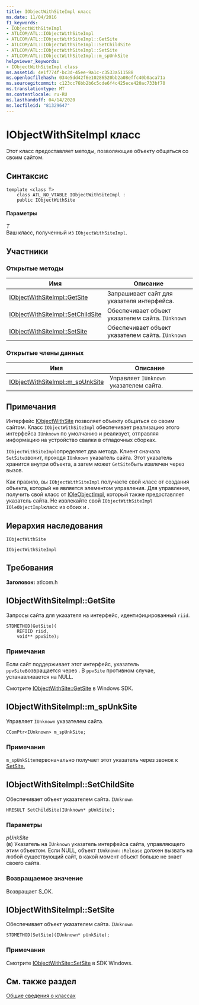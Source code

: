 ```yaml
---
title: IObjectWithSiteImpl класс
ms.date: 11/04/2016
f1_keywords:
- IObjectWithSiteImpl
- ATLCOM/ATL::IObjectWithSiteImpl
- ATLCOM/ATL::IObjectWithSiteImpl::GetSite
- ATLCOM/ATL::IObjectWithSiteImpl::SetChildSite
- ATLCOM/ATL::IObjectWithSiteImpl::SetSite
- ATLCOM/ATL::IObjectWithSiteImpl::m_spUnkSite
helpviewer_keywords:
- IObjectWithSiteImpl class
ms.assetid: 4e1f774f-bc3d-45ee-9a1c-c3533a511588
ms.openlocfilehash: 034e5dd42f6e10286520bb2a08effc40b0aca71a
ms.sourcegitcommit: c123cc76bb2b6c5cde6f4c425ece420ac733bf70
ms.translationtype: MT
ms.contentlocale: ru-RU
ms.lasthandoff: 04/14/2020
ms.locfileid: "81329647"
---
```

# <a name="iobjectwithsiteimpl-class"></a>IObjectWithSiteImpl класс

Этот класс предоставляет методы, позволяющие объекту общаться со своим сайтом.

## <a name="syntax"></a>Синтаксис

```
template <class T>
    class ATL_NO_VTABLE IObjectWithSiteImpl :
    public IObjectWithSite
```

#### <a name="parameters"></a>Параметры

*T*<br/>
Ваш класс, полученный из `IObjectWithSiteImpl`.

## <a name="members"></a>Участники

### <a name="public-methods"></a>Открытые методы

|Имя|Описание|
|----------|-----------------|
|[IObjectWithSiteImpl::GetSite](#getsite)|Запрашивает сайт для указателя интерфейса.|
|[IObjectWithSiteImpl::SetChildSite](#setchildsite)|Обеспечивает объект указателем сайта. `IUnknown`|
|[IObjectWithSiteImpl::SetSite](#setsite)|Обеспечивает объект указателем сайта. `IUnknown`|

### <a name="public-data-members"></a>Открытые члены данных

|Имя|Описание|
|----------|-----------------|
|[IObjectWithSiteImpl::m_spUnkSite](#m_spunksite)|Управляет `IUnknown` указателем сайта.|

## <a name="remarks"></a>Примечания

Интерфейс [IObjectWithSite](/windows/win32/api/ocidl/nn-ocidl-iobjectwithsite) позволяет объекту общаться со своим сайтом. Класс `IObjectWithSiteImpl` обеспечивает реализацию этого интерфейса `IUnknown` по умолчанию и реализует, отправляя информацию на устройство свалки в отладочных сборках.

`IObjectWithSiteImpl`определяет два метода. Клиент сначала `SetSite`звонит, проходя `IUnknown` указатель сайта. Этот указатель хранится внутри объекта, а затем может `GetSite`быть извлечен через вызов.

Как правило, вы `IObjectWithSiteImpl` получаете свой класс от создания объекта, который не является элементом управления. Для управления, получить свой класс от [IOleObjectImpl](../../atl/reference/ioleobjectimpl-class.md), который также предоставляет указатель сайта. Не извлекайте свой `IObjectWithSiteImpl` `IOleObjectImpl`класс из обоих и .

## <a name="inheritance-hierarchy"></a>Иерархия наследования

`IObjectWithSite`

`IObjectWithSiteImpl`

## <a name="requirements"></a>Требования

**Заголовок:** atlcom.h

## <a name="iobjectwithsiteimplgetsite"></a><a name="getsite"></a>IObjectWithSiteImpl::GetSite

Запросы сайта для указателя на интерфейс, идентифицированный `riid`.

```
STDMETHOD(GetSite)(
    REFIID riid,
    void** ppvSite);
```

### <a name="remarks"></a>Примечания

Если сайт поддерживает этот интерфейс, указатель `ppvSite`возвращается через . В `ppvSite` противном случае, устанавливается на NULL.

Смотрите [IObjectWithSite::GetSite](/windows/win32/api/ocidl/nf-ocidl-iobjectwithsite-getsite) в Windows SDK.

## <a name="iobjectwithsiteimplm_spunksite"></a><a name="m_spunksite"></a>IObjectWithSiteImpl::m_spUnkSite

Управляет `IUnknown` указателем сайта.

```
CComPtr<IUnknown> m_spUnkSite;
```

### <a name="remarks"></a>Примечания

`m_spUnkSite`первоначально получает этот указатель через звонок к [SetSite.](#setsite)

## <a name="iobjectwithsiteimplsetchildsite"></a><a name="setchildsite"></a>IObjectWithSiteImpl::SetChildSite

Обеспечивает объект указателем сайта. `IUnknown`

```
HRESULT SetChildSite(IUnknown* pUnkSite);
```

### <a name="parameters"></a>Параметры

*pUnkSite*<br/>
(в) Указатель на `IUnknown` указатель интерфейса сайта, управляющего этим объектом. Если NULL, объект `IUnknown::Release` должен вызвать на любой существующий сайт, в какой момент объект больше не знает своего сайта.

### <a name="return-value"></a>Возвращаемое значение

Возвращает S_OK.

## <a name="iobjectwithsiteimplsetsite"></a><a name="setsite"></a>IObjectWithSiteImpl::SetSite

Обеспечивает объект указателем сайта. `IUnknown`

```
STDMETHOD(SetSite)(IUnknown* pUnkSite);
```

### <a name="remarks"></a>Примечания

Смотрите [IObjectWithSite::SetSite](/windows/win32/api/ocidl/nf-ocidl-iobjectwithsite-setsite) в SDK Windows.

## <a name="see-also"></a>См. также раздел

[Общие сведения о классах](../../atl/atl-class-overview.md)
